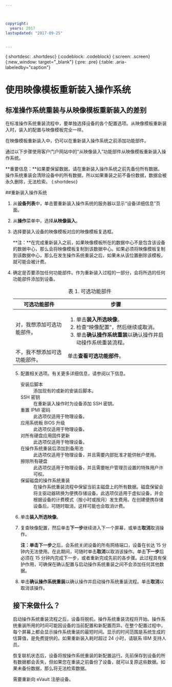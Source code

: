 ```yaml
---



copyright:
  years: 2017
lastupdated: "2017-09-25"


---
```


{:shortdesc: .shortdesc}
{:codeblock: .codeblock}
{:screen: .screen}
{:new_window: target="_blank"}
{:pre: .pre}
{:table: .aria-labeledby="caption"}

# 使用映像模板重新装入操作系统

## 标准操作系统重装与从映像模板重新装入的差别
在标准操作系统重装流程中，要单独选择设备的各个配置选项。从映像模板重新装入时，装入的配置与映像模板完全一样。 

在映像模板重新装入中，仍可以在重新装入操作系统之前添加功能部件。

通过以下步骤使用客户门户网站中的“从映像装入”功能部件从映像模板重新装入操作系统。

**重要信息：**如果要保留数据，请在重新装入操作系统之前先备份所有数据。操作系统重装会清除设备中的所有数据，所以如果重装之前不备份数据，数据会被永久删除，无法检索。
{:shortdesc}

##重新装入操作系统
1. 从**设备列表**中，单击要重新装入操作系统的服务器以显示“设备详细信息”页面。
2. 从**操作**菜单中，选择**从映像装入**。
3. 选择要装入设备的映像模板对应的映像模板复选框。

   **注：**在完成重新装入之前，如果映像模板所在的数据中心不是包含该设备的数据中心，那么会将映像模板复制到该数据中心。如果必须将映像模板复制到该数据中心，那么在发生操作系统重装之后，如果未从该位置删除该模板，就可能会被计费。
  
4. 确定是否要添加任何功能部件。作为重新装入过程的一部分，会将所选的任何功能部件添加到设备。
   
   <table>
   <CAPTION>表 1. 可选功能部件</CAPTION>
   <THEAD>
   <TR>
   <th>可选功能部件
</th>
   <th>步骤</th>
   </TR>
   </THEAD>
   <TBODY>
   <tr>
   </tr>
   <tr>
   <td>对，我想添加可选功能部件。</td>
   <td>
   <ol>
   <li>单击<b>装入所选映像</b>。</li>
   <li>检查“映像配置”，然后继续或取消。</li>
   <li>单击<b>确认操作系统重装</b>以确认操作并启动操作系统重装流程。</li>
   </ol>
   </td>
   </tr>
   <tr>
   <td>不，我不想添加可选功能部件。</td>
   <td>单击<b>查看可选功能部件</b>。</td>
   </tr>
   </TBODY>
   </table>

5. 配置相关选项。有关更多详细信息，请参阅以下信息。
   
   <dl>
   <dt>安装后脚本</dt>
   <dd>添加现有的或新的安装后脚本。</dd>
   <dt>SSH 密钥</dt>
   <dd>在重新装入操作时为设备添加 SSH 密钥。</dd>
   <dt>重置 IPMI 密码</dt>
   <dd> 此选项仅适用于物理设备。</dd>
   <dt>应用系统板 BIOS 升级</dt>
   <dd>此选项仅适用于物理设备。</dd>
   <dt>对所有硬盘应用固件更新</dt>
   <dd>此选项仅适用于物理设备。</dd>
   <dt>在操作系统重装后添加到备用池</dt>
   <dd>此选项仅适用于物理设备，并且需要内部批准才能供帐户使用。</dd>
   <dt>擦除所有硬盘</dt>
   <dd> 此选项仅适用于物理设备，并且需要帐户管理员设置的特殊用户许可权。</dd>
   <dt>保留磁盘的操作系统重装</dt>
   <dd>在操作系统重装流程中保留当前主磁盘上的所有数据。磁盘保留会将主驱动器转换为便携存储设备。此选项仅适用于虚拟设备，并会根据设备的计费模式（按小时或按月）发生费用。在创建便携存储设备后，可随时取消，这样可能也会取消计费。</dd>
   </dl>

6. 单击**装入所选映像**。

7. 复查映像配置，然后单击**下一步**继续进入下一个屏幕，或单击**取消**取消操作。

   **注：**单击**下一步**之后，会系统关闭设备的所有网络端口，设备在长达 15 分钟内无法使用。在此期间，可随时单击**取消**以取消该操作。单击**下一步**后必须在 15 分钟内完成下一步，或者重新完成先前的各步骤。此过程具有保护作用，可确保在确认配置与启动操作系统重装之间不会添加任何其他数据。

8. 单击**确认操作系统重装**以确认操作并启动操作系统重装流程。单击**取消**以取消该操作。


## 接下来做什么？
启动操作系统重装流程之后，设备将脱机，操作系统重装流程将开始。操作系统重装所用的时间可能因设备的当前配置和新配置而异。在整个配置过程中，每个屏幕上都会显示操作系统重装的最短时间。显示的时间范围是系统生成的估算值，是免费提供的。如果重新装入耗时超过 24 小时，请联系 IBM 支持人员。

恢复联机状态后，设备将按操作系统重装的新配置运行。先前保存到设备的所有数据都会丢失，但如果您在重装之前备份了设备，就可以复原这些数据。如果未备份数据，那么将无法检索数据。 

需要重新向 eVault 注册设备。<!--using the folliwng link: ![External link icon](../icons/launch-glyph.svg "External link icon")](https://knowledgelayer.softlayer.com/procedure/how-do-i-re-register-evault){: new_window}.-->
